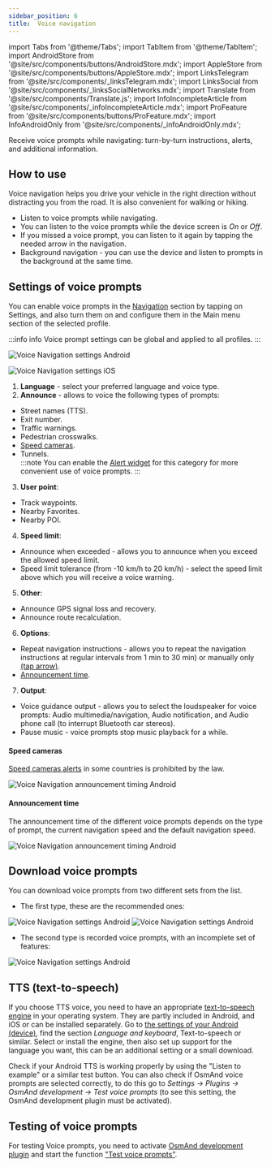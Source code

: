 ```yaml
---
sidebar_position: 6
title:  Voice navigation
---
```


import Tabs from '@theme/Tabs';
import TabItem from '@theme/TabItem';
import AndroidStore from '@site/src/components/buttons/AndroidStore.mdx';
import AppleStore from '@site/src/components/buttons/AppleStore.mdx';
import LinksTelegram from '@site/src/components/_linksTelegram.mdx';
import LinksSocial from '@site/src/components/_linksSocialNetworks.mdx';
import Translate from '@site/src/components/Translate.js';
import InfoIncompleteArticle from '@site/src/components/_infoIncompleteArticle.mdx';
import ProFeature from '@site/src/components/buttons/ProFeature.mdx';
import InfoAndroidOnly from '@site/src/components/_infoAndroidOnly.mdx';

<InfoIncompleteArticle/>

Receive voice prompts while navigating: turn-by-turn instructions, alerts, and additional information.  


## How to use

Voice navigation helps you drive your vehicle in the right direction without distracting you from the road. It is also convenient for walking or hiking.

- Listen to voice prompts while navigating.
- You can listen to the voice prompts while the device screen is *On* or *Off*.
- If you missed a voice prompt, you can listen to it again by tapping the needed arrow in the navigation.
- Background navigation - you can use the device and listen to prompts in the background at the same time.


## Settings of voice prompts

You can enable voice prompts in the [Navigation](../navigation/route-navigation.md#navigation-options) section by tapping on Settings, and also turn them on and configure them in the Main menu section of the selected profile.   

:::info info
Voice prompt settings can be global and applied to all profiles.
:::

<Tabs groupId="operating-systems">

<TabItem value="android" label="Android">

*<Translate android="true" ids="shared_string_menu,configure_profile,routing_settings_2,voice_announces"/>*

![Voice Navigation settings Android](@site/static/img/navigation/voice/voice_promt-settings.png)

</TabItem>

<TabItem value="ios" label="iOS">

*<Translate ios="true" ids="menu,sett_settings,app_profiles,sett_settings,routing_settings_2,voice_announces"/>*

![Voice Navigation settings iOS](@site/static/img/navigation/voice/voice_promt-settings-ios.png)

</TabItem>

</Tabs>  

1. **Language** - select your preferred language and voice type.
2. **Announce** - allows to voice the following types of prompts:
- Street names (TTS).
- Exit number.
- Traffic warnings.
- Pedestrian crosswalks.
- [Speed cameras](#speed-cameras). 
- Tunnels.   
:::note
You can enable the [Alert widget](../widgets/nav-widgets.md#alert-widget) for this category for more convenient use of voice prompts.
:::  
3. **User point**:
- Track waypoints.
- Nearby Favorites.
- Nearby POI.
4. **Speed limit**:
- Announce when exceeded - allows you to announce when you exceed the allowed speed limit.
- Speed limit tolerance (from -10 km/h to 20 km/h) - select the speed limit above which you will receive a voice warning.
5. **Other**:
- Announce GPS signal loss and recovery.
- Announce route recalculation.
6. **Options**:
- Repeat navigation instructions - allows you to repeat the navigation instructions at regular intervals from 1 min to 30 min) or manually only [(tap arrow)](../widgets/nav-widgets.md#next-turns).
- [Announcement time](#announcement-time).
7. **Output**:
- Voice guidance output - allows you to select the loudspeaker for voice prompts: Audio multimedia/navigation, Audio notification, and Audio phone call (to interrupt Bluetooth car stereos).
- Pause music - voice prompts stop music playback for a while.   

#### Speed cameras

[Speed cameras alerts](../personal/global-settings.md#uninstall-speed-camera) in some countries is prohibited by the law.  

![Voice Navigation announcement timing Android](@site/static/img/navigation/voice/voice_promt-speed-cameras.png)

#### Announcement time

The announcement time of the different voice prompts depends on the type of prompt, the current navigation speed and the default navigation speed.    

![Voice Navigation announcement timing Android](@site/static/img/navigation/voice/voice_promt-announ-time.png)  


## Download voice prompts

<InfoAndroidOnly />  

You can download voice prompts from two different sets from the list.  
- The first type, these are the recommended ones:  
*<Translate android="true" ids="shared_string_menu,welmode_download_maps,other_location,index_name_tts_voice"/>*

![Voice Navigation settings Android](@site/static/img/navigation/voice/TTS-preferred-1.png)  ![Voice Navigation settings Android](@site/static/img/navigation/voice/TTS-preferred-2.png)  

- The second type is recorded voice prompts, with an incomplete set of features:  
*<Translate android="true" ids="shared_string_menu,welmode_download_maps,index_name_voice"/>*  

![Voice Navigation settings Android](@site/static/img/navigation/voice/TTS-recorded.png)  


## TTS (text-to-speech)

If you choose TTS voice, you need to have an appropriate [text-to-speech engine](https://en.wikipedia.org/wiki/Speech_synthesis) in your operating system. They are partly included in Android, and iOS or can be installed separately. Go to [the settings of your Android (device)](https://support.google.com/accessibility/android/answer/6006983), find the section *Language and keyboard*, Text-to-speech or similar. Select or install the engine, then also set up support for the language you want, this can be an additional setting or a small download.  

Check if your Android TTS is working properly by using the "Listen to example" or a similar test button. You can also check if OsmAnd voice prompts are selected correctly, to do this go to *Settings → Plugins → OsmAnd development → Test voice prompts* (to see this setting, the OsmAnd development plugin must be activated).   


## Testing of voice prompts

<InfoAndroidOnly />  

For testing Voice prompts, you need to activate [OsmAnd development plugin](../plugins/development.md) and start the function ["Test voice prompts"](../plugins/development/#application-testing).

